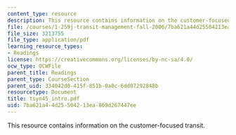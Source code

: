 ```yaml
---
content_type: resource
description: This resource contains information on the customer-focused transit.
file: /courses/1-259j-transit-management-fall-2006/7ba621a44d25504213ea869d267447ee_tsyn45_intro.pdf
file_size: 3213755
file_type: application/pdf
learning_resource_types:
- Readings
license: https://creativecommons.org/licenses/by-nc-sa/4.0/
ocw_type: OCWFile
parent_title: Readings
parent_type: CourseSection
parent_uid: 334042d0-415f-851b-0a8c-6dd07292848b
resourcetype: Document
title: tsyn45_intro.pdf
uid: 7ba621a4-4d25-5042-13ea-869d267447ee
---
```

This resource contains information on the customer-focused transit.